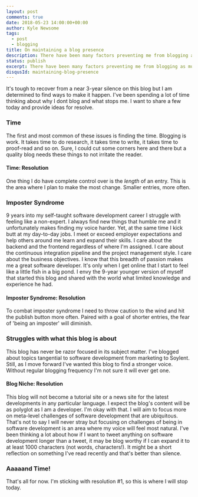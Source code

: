 ```yaml
---
layout: post
comments: true
date: 2018-05-23 14:00:00+00:00
author: Kyle Newsome
tags:
  - post
  - blogging
title: On maintaining a blog presence
description: There have been many factors preventing me from blogging as much as I aspire to. I wanted to outline a few quickly and set resolutions to fix that.
status: publish
excerpt: There have been many factors preventing me from blogging as much as I aspire to. I wanted to outline a few quickly and set resolutions to fix that.
disqusId: maintaining-blog-presence
---
```


It's tough to recover from a near 3-year silence on this blog but I am determined to find ways to make it happen. I've been spending a lot of time thinking about why I dont blog and what stops me. I want to share a few today and provide ideas for resolve.

### Time
The first and most common of these issues is finding the time. Blogging is work. It takes time to do research, it takes time to write, it takes time to proof-read and so on. Sure, I could cut some corners here and there but a quality blog needs these things to not irritate the reader. 

#### Time: Resolution
One thing I do have complete control over is the *length* of an entry. This is the area where I plan to make the most change. Smaller entries, more often.

### Imposter Syndrome
9 years into my self-taught software development career I struggle with feeling like a non-expert. I always find new things that humble me and it unfortunately makes finding my voice harder. Yet, at the same time I kick butt at my day-to-day jobs. I meet or exceed employer expectations and help others around me learn and expand their skills. I care about the backend and the frontend regardless of where I'm assigned. I care about the continuous integration pipeline and the project management style. I care about the business objectives. I know that this breadth of passion makes me a great software developer. It's only when I get online that I start to feel like a little fish in a big pond. I envy the 9-year younger version of myself that started this blog and shared with the world what limited knowledge and experience he had.

#### Imposter Syndrome: Resolution
To combat imposter syndrome I need to throw caution to the wind and hit the publish button more often. Paired with a goal of shorter entries, the fear of 'being an imposter' will diminish.

### Struggles with what this blog is about
This blog has never be razor focused in its subject matter. I've blogged about topics tangential to software development from marketing to Soylent. Still, as I move forward I've wanted this blog to find a stronger voice. Without regular blogging frequency I'm not sure it will ever get one. 

#### Blog Niche: Resolution
This blog will not become a tutorial site or a news site for the latest developments in any particular language. I expect the blog's content will be as polyglot as I am a developer. I'm okay with that. I will aim to focus more on meta-level challenges of software development that are ubiquitous. That's not to say I will never stray but focusing on challenges of being in software development is an area where my voice will feel most natural.
I've been thinking a lot about how if I want to tweet anything on software development longer than a tweet, it may be blog worthy if I can expand it to at least 1000 characters (not words, characters!). It might be a short reflection on something I've read recently and that's better than silence.

### Aaaaand Time!
That's all for now. I'm sticking with resolution #1, so this is where I will stop today.